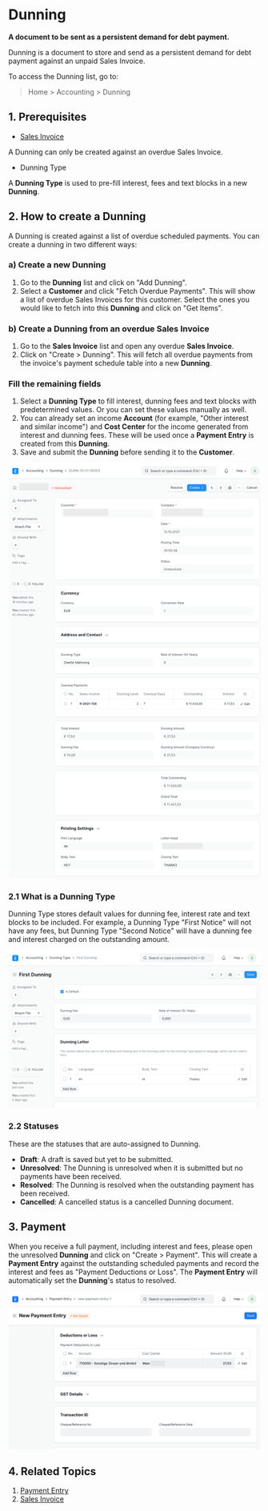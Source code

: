 
# Dunning


**A document to be sent as a persistent demand for debt payment.**


Dunning is a document to store and send as a persistent demand for debt payment against an unpaid Sales Invoice.


To access the Dunning list, go to:



> 
> Home > Accounting > Dunning
> 
> 
> 


## 1. Prerequisites


* [Sales Invoice](/docs/v13/user/manual/en/accounts/sales-invoice)


A Dunning can only be created against an overdue Sales Invoice.
* Dunning Type


A **Dunning Type** is used to pre-fill interest, fees and text blocks in a new **Dunning**.


## 2. How to create a Dunning


A Dunning is created against a list of overdue scheduled payments. You can create a dunning in two different ways:


### a) Create a new Dunning


1. Go to the **Dunning** list and click on "Add Dunning".
2. Select a **Customer** and click "Fetch Overdue Payments". This will show a list of overdue Sales Invoices for this customer. Select the ones you would like to fetch into this **Dunning** and click on "Get Items".


### b) Create a Dunning from an overdue Sales Invoice


1. Go to the **Sales Invoice** list and open any overdue **Sales Invoice**.
2. Click on "Create > Dunning". This will fetch all overdue payments from the invoice's payment schedule table into a new **Dunning**.


### Fill the remaining fields


1. Select a **Dunning Type** to fill interest, dunning fees and text blocks with predetermined values. Or you can set these values manually as well.
2. You can already set an income **Account** (for example, "Other interest and similar income") and **Cost Center** for the income generated from interest and dunning fees. These will be used once a **Payment Entry** is created from this **Dunning**.
3. Save and submit the **Dunning** before sending it to the **Customer**.


![Dunning example](/files/dunning9768a2.png)


### 2.1 What is a Dunning Type


Dunning Type stores default values for dunning fee, interest rate and text blocks to be included. For example, a Dunning Type "First Notice" will not have any fees, but Dunning Type "Second Notice" will have a dunning fee and interest charged on the outstanding amount.


![Dunning Type](/files/first_dunning.png)


### 2.2 Statuses


These are the statuses that are auto-assigned to Dunning.


* **Draft**: A draft is saved but yet to be submitted.
* **Unresolved**: The Dunning is unresolved when it is submitted but no payments have been received.
* **Resolved**: The Dunning is resolved when the outstanding payment has been received.
* **Cancelled**: A cancelled status is a cancelled Dunning document.


## 3. Payment


When you receive a full payment, including interest and fees, please open the unresolved **Dunning** and click on "Create > Payment". This will create a **Payment Entry** against the outstanding scheduled payments and record the interest and fees as "Payment Deductions or Loss". The **Payment Entry** will automatically set the **Dunning**'s status to resolved.


![Dunning Payment](/files/dunning_payment_entry.png)


## 4. Related Topics


1. [Payment Entry](/docs/v13/user/manual/en/accounts/payment-entry)
2. [Sales Invoice](/docs/v13/user/manual/en/accounts/purchase-invoice)


